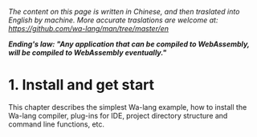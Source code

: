 *The content on this page is written in Chinese, and then traslated into English by machine. More accurate traslations are welcome at: https://github.com/wa-lang/man/tree/master/en*

***Ending's law: "Any application that can be compiled to WebAssembly, will be compiled to WebAssembly eventually."***

# 1. Install and get start

This chapter describes the simplest Wa-lang example, how to install the Wa-lang compiler, plug-ins for IDE, project directory structure and command line functions, etc.

